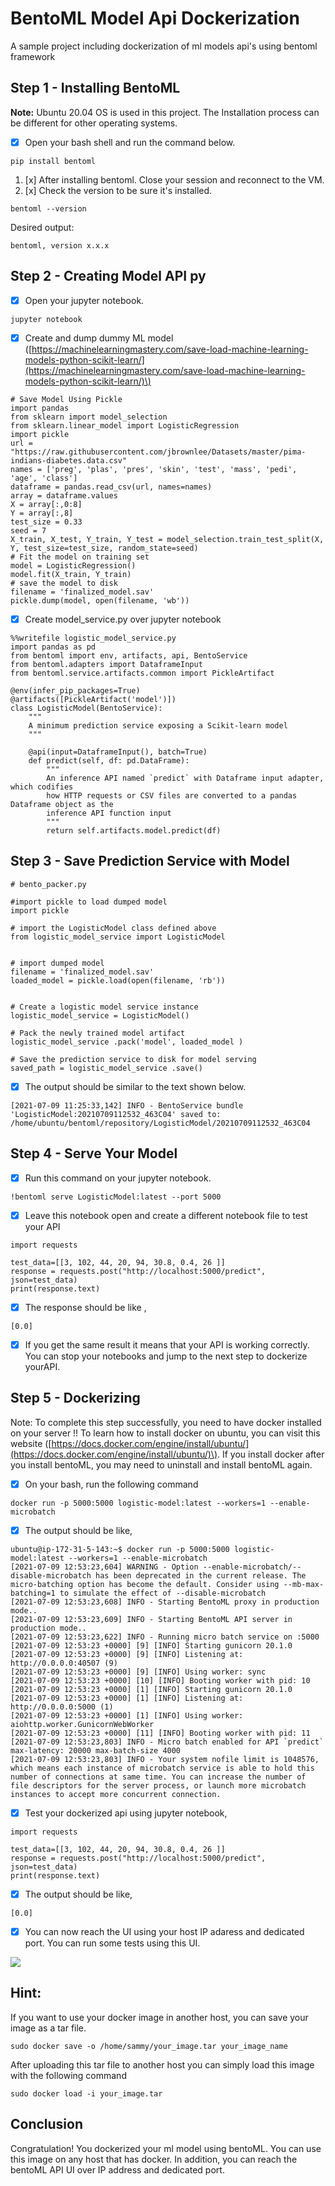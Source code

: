 # BentoML Model Api Dockerization

A sample project including dockerization of ml models api's using bentoml framework

## Step 1 - Installing BentoML

**Note:** Ubuntu 20.04 OS is used in this project. The Installation process can be different for other operating systems.

* [x] Open your bash shell and run the command below.

```text
pip install bentoml
```

1. [x] After installing bentoml. Close your session and reconnect to the VM.
2. [x] Check the version to be sure it's installed.

```text
bentoml --version
```

Desired output:

```text
bentoml, version x.x.x
```

## Step 2 - Creating Model API py

* [x] Open your jupyter notebook.

```text
jupyter notebook
```

* [x] Create and dump dummy ML model \([https://machinelearningmastery.com/save-load-machine-learning-models-python-scikit-learn/](https://machinelearningmastery.com/save-load-machine-learning-models-python-scikit-learn/)\)

```text
# Save Model Using Pickle
import pandas
from sklearn import model_selection
from sklearn.linear_model import LogisticRegression
import pickle
url = "https://raw.githubusercontent.com/jbrownlee/Datasets/master/pima-indians-diabetes.data.csv"
names = ['preg', 'plas', 'pres', 'skin', 'test', 'mass', 'pedi', 'age', 'class']
dataframe = pandas.read_csv(url, names=names)
array = dataframe.values
X = array[:,0:8]
Y = array[:,8]
test_size = 0.33
seed = 7
X_train, X_test, Y_train, Y_test = model_selection.train_test_split(X, Y, test_size=test_size, random_state=seed)
# Fit the model on training set
model = LogisticRegression()
model.fit(X_train, Y_train)
# save the model to disk
filename = 'finalized_model.sav'
pickle.dump(model, open(filename, 'wb'))
```

* [x] Create model\_service.py over jupyter notebook

```text
%%writefile logistic_model_service.py
import pandas as pd
from bentoml import env, artifacts, api, BentoService
from bentoml.adapters import DataframeInput
from bentoml.service.artifacts.common import PickleArtifact

@env(infer_pip_packages=True)
@artifacts([PickleArtifact('model')])
class LogisticModel(BentoService):
    """
    A minimum prediction service exposing a Scikit-learn model
    """

    @api(input=DataframeInput(), batch=True)
    def predict(self, df: pd.DataFrame):
        """
        An inference API named `predict` with Dataframe input adapter, which codifies
        how HTTP requests or CSV files are converted to a pandas Dataframe object as the
        inference API function input
        """
        return self.artifacts.model.predict(df)
```

## Step 3 - Save Prediction Service with Model

```text
# bento_packer.py

#import pickle to load dumped model
import pickle

# import the LogisticModel class defined above
from logistic_model_service import LogisticModel


# import dumped model
filename = 'finalized_model.sav'
loaded_model = pickle.load(open(filename, 'rb'))


# Create a logistic model service instance
logistic_model_service = LogisticModel()

# Pack the newly trained model artifact
logistic_model_service .pack('model', loaded_model )

# Save the prediction service to disk for model serving
saved_path = logistic_model_service .save()
```

* [x] The output should be similar to the text shown below.

```text
[2021-07-09 11:25:33,142] INFO - BentoService bundle 'LogisticModel:20210709112532_463C04' saved to: /home/ubuntu/bentoml/repository/LogisticModel/20210709112532_463C04
```

## Step 4 - Serve Your Model 

* [x] Run this command on your jupyter notebook.

```text
!bentoml serve LogisticModel:latest --port 5000
```

* [x] Leave this notebook open and create a different notebook file to test your API

```text
import requests

test_data=[[3, 102, 44, 20, 94, 30.8, 0.4, 26 ]]
response = requests.post("http://localhost:5000/predict", json=test_data)
print(response.text)
```

* [x] The response should be like ,

```text
[0.0]
```

* [x] If you get the same result it means that your API is working correctly. You can stop your notebooks and jump to the next step to dockerize yourAPI.

## Step 5 - Dockerizing

Note: To complete this step successfully, you need to have docker installed on your server !! To learn how to install docker on ubuntu, you can visit this website \([https://docs.docker.com/engine/install/ubuntu/](https://docs.docker.com/engine/install/ubuntu/)\). If you install docker after you install bentoML, you may need to uninstall and install bentoML again.

* [x] On your bash, run the following command

```text
docker run -p 5000:5000 logistic-model:latest --workers=1 --enable-microbatch
```

* [x] The output should be like,

```text
ubuntu@ip-172-31-5-143:~$ docker run -p 5000:5000 logistic-model:latest --workers=1 --enable-microbatch
[2021-07-09 12:53:23,604] WARNING - Option --enable-microbatch/--disable-microbatch has been deprecated in the current release. The micro-batching option has become the default. Consider using --mb-max-batching=1 to simulate the effect of --disable-microbatch
[2021-07-09 12:53:23,608] INFO - Starting BentoML proxy in production mode..
[2021-07-09 12:53:23,609] INFO - Starting BentoML API server in production mode..
[2021-07-09 12:53:23,622] INFO - Running micro batch service on :5000
[2021-07-09 12:53:23 +0000] [9] [INFO] Starting gunicorn 20.1.0
[2021-07-09 12:53:23 +0000] [9] [INFO] Listening at: http://0.0.0.0:40507 (9)
[2021-07-09 12:53:23 +0000] [9] [INFO] Using worker: sync
[2021-07-09 12:53:23 +0000] [10] [INFO] Booting worker with pid: 10
[2021-07-09 12:53:23 +0000] [1] [INFO] Starting gunicorn 20.1.0
[2021-07-09 12:53:23 +0000] [1] [INFO] Listening at: http://0.0.0.0:5000 (1)
[2021-07-09 12:53:23 +0000] [1] [INFO] Using worker: aiohttp.worker.GunicornWebWorker
[2021-07-09 12:53:23 +0000] [11] [INFO] Booting worker with pid: 11
[2021-07-09 12:53:23,803] INFO - Micro batch enabled for API `predict` max-latency: 20000 max-batch-size 4000
[2021-07-09 12:53:23,803] INFO - Your system nofile limit is 1048576, which means each instance of microbatch service is able to hold this number of connections at same time. You can increase the number of file descriptors for the server process, or launch more microbatch instances to accept more concurrent connection.
```

* [x] Test your dockerized api using jupyter notebook,

```text
import requests

test_data=[[3, 102, 44, 20, 94, 30.8, 0.4, 26 ]]
response = requests.post("http://localhost:5000/predict", json=test_data)
print(response.text)
```

* [x] The output should be like,

```text
[0.0]
```

* [x] You can now reach the UI using your host IP adaress and dedicated port. You can run some tests using this UI.

![](.gitbook/assets/api_dashboard.png)

## Hint:

If you want to use your docker image in another host, you can save your image as a tar file. 

```text
sudo docker save -o /home/sammy/your_image.tar your_image_name
```

After uploading this tar file to another host you can simply load this image with the following command

```text
sudo docker load -i your_image.tar
```



## Conclusion

Congratulation! You dockerized your ml model using bentoML. You can use this image on any host that has docker. In addition, you can reach the bentoML API UI over IP address and dedicated port.





